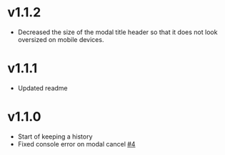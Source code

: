 # v1.1.2
 - Decreased the size of the modal title header so that it does not look oversized on mobile devices.

# v1.1.1
 - Updated readme

# v1.1.0
 - Start of keeping a history
 - Fixed console error on modal cancel [#4](https://github.com/mozfet/meteor-autoform-materialize/issues/4)
